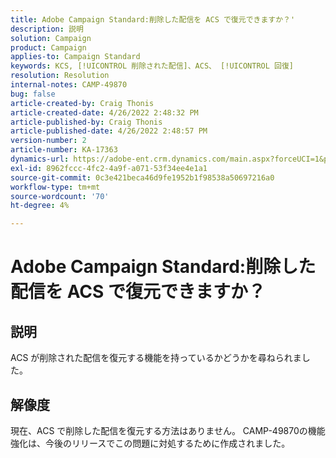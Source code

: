 ```yaml
---
title: Adobe Campaign Standard:削除した配信を ACS で復元できますか？'
description: 説明
solution: Campaign
product: Campaign
applies-to: Campaign Standard
keywords: KCS, [!UICONTROL 削除された配信]、ACS、 [!UICONTROL 回復]
resolution: Resolution
internal-notes: CAMP-49870
bug: false
article-created-by: Craig Thonis
article-created-date: 4/26/2022 2:48:32 PM
article-published-by: Craig Thonis
article-published-date: 4/26/2022 2:48:57 PM
version-number: 2
article-number: KA-17363
dynamics-url: https://adobe-ent.crm.dynamics.com/main.aspx?forceUCI=1&pagetype=entityrecord&etn=knowledgearticle&id=376ea7ed-6fc5-ec11-a7b6-0022480a10ee
exl-id: 8962fccc-4fc2-4a9f-a071-53f34ee4e1a1
source-git-commit: 0c3e421beca46d9fe1952b1f98538a50697216a0
workflow-type: tm+mt
source-wordcount: '70'
ht-degree: 4%

---
```


# Adobe Campaign Standard:削除した配信を ACS で復元できますか？

## 説明


ACS が削除された配信を復元する機能を持っているかどうかを尋ねられました。


## 解像度


現在、ACS で削除した配信を復元する方法はありません。 CAMP-49870の機能強化は、今後のリリースでこの問題に対処するために作成されました。
